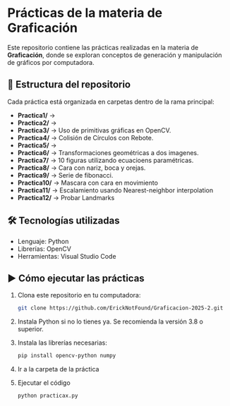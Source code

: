 # Prácticas de la materia de Graficación

Este repositorio contiene las prácticas realizadas en la materia de **Graficación**, donde se exploran conceptos de generación y manipulación de gráficos por computadora.

## 📂 Estructura del repositorio
Cada práctica está organizada en carpetas dentro de la rama principal:

- **Practica1/** →
- **Practica2/** →
- **Practica3/** → Uso de primitivas gráficas en OpenCV.
- **Practica4/** → Colisión de Círculos con Rebote.
- **Practica5/** → 
- **Practica6/** → Transformaciones geométricas a dos imagenes.
- **Practica7/** → 10 figuras utilizando ecuacioens paramétricas.
- **Practica8/** → Cara con nariz, boca y orejas.
- **Practica9/** → Serie de fibonacci.
- **Practica10/** → Mascara con cara en movimiento
- **Practica11/** → Escalamiento usando Nearest-neighbor interpolation
- **Practica12/** → Probar Landmarks  

## 🛠️ Tecnologías utilizadas
- Lenguaje: Python
- Librerías: OpenCV
- Herramientas: Visual Studio Code

## ▶️ Cómo ejecutar las prácticas
1. Clona este repositorio en tu computadora:
    ```bash
    git clone https://github.com/ErickNotFound/Graficacion-2025-2.git
    ```

2. Instala Python si no lo tienes ya. Se recomienda la versión 3.8 o superior.


3. Instala las librerías necesarias:
    ```bash
    pip install opencv-python numpy
    ```

4. Ir a la carpeta de la práctica

5. Ejecutar el código
    ```Bash
    python practicax.py
    ```